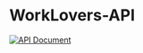 # WorkLovers-API

[![API Document](https://run.pstmn.io/button.svg)](https://www.postman.com/dark-astronaut-200735/workspace/085dacb1-d448-4ee0-b077-57b48197c824/documentation/17748958-475535d5-3265-474e-88b2-cfbd67cd8151)

